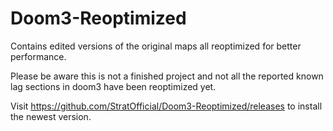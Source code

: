 # Doom3-Reoptimized
Contains edited versions of the original maps all reoptimized for better performance.

Please be aware this is not a finished project and not all the reported known lag sections in doom3 have been reoptimized yet.

Visit https://github.com/StratOfficial/Doom3-Reoptimized/releases to install the newest version.
